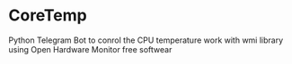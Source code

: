 # CoreTemp
Python Telegram Bot to conrol the CPU temperature
work with wmi library using Open Hardware Monitor free softwear
